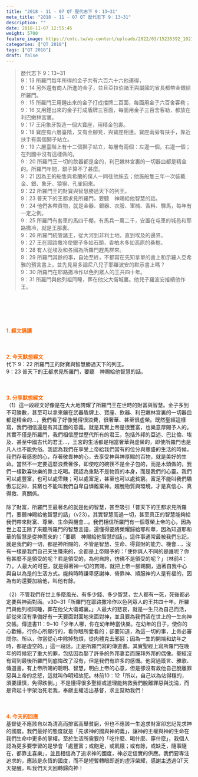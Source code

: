```yaml
---
title: "2018 - 11 - 07 QT 歷代志下 9：13~31"
meta_title: "2018 - 11 - 07 QT 歷代志下 9：13~31"
description: ""
date: 2018-11-07 12:55:45
weight: 5700
feature_image: https://cmtc.tw/wp-content/uploads/2022/03/15235392_10211799862337740_180693556567566654_o-1.webp
categories: ["QT 2018"]
tags: ["QT 2018"]
draft: false
---
```


<blockquote>歷代志下 9：13~31<br />
9：13 所羅門每年所得的金子共有六百六十六他連得，<br />
9：14 另外還有商人所進的金子，並且亞拉伯諸王與屬國的省長都帶金銀給所羅門。<br />
9：15 所羅門王用錘出來的金子打成擋牌二百面，每面用金子六百舍客勒；<br />
9：16 又用錘出來的金子打成盾牌三百面，每面用金子三百舍客勒，都放在利巴嫩林宮裏。<br />
9：17 王用象牙製造一個大寶座，用精金包裹。<br />
9：18 寶座有六層臺階，又有金腳凳，與寶座相連。寶座兩旁有扶手，靠近扶手有兩個獅子站立。<br />
9：19 六層臺階上有十二個獅子站立，每層有兩個：左邊一個，右邊一個；在列國中沒有這樣做的。<br />
9：20 所羅門王一切的飲器都是金的，利巴嫩林宮裏的一切器皿都是精金的。所羅門年間，銀子算不了甚麼。<br />
9：21 因為王的船隻與希蘭的僕人一同往他施去；他施船隻三年一次裝載金、銀、象牙、猿猴、孔雀回來。<br />
9：22 所羅門王的財寶與智慧勝過天下的列王。<br />
9：23 普天下的王都求見所羅門，要聽　神賜給他智慧的話。<br />
9：24 他們各帶貢物，就是金器、銀器、衣服、軍械、香料、騾馬，每年有一定之例。<br />
9：25 所羅門有套車的馬四千棚，有馬兵一萬二千，安置在屯車的城邑和耶路撒冷，就是王那裏。<br />
9：26 所羅門統管諸王，從大河到非利士地，直到埃及的邊界。<br />
9：27 王在耶路撒冷使銀子多如石頭，香柏木多如高原的桑樹。<br />
9：28 有人從埃及和各國為所羅門趕馬群來。<br />
9：29 所羅門其餘的事，自始至終，不都寫在先知拿單的書上和示羅人亞希雅的預言書上，並先見易多論尼八兒子耶羅波安的默示書上嗎？<br />
9：30 所羅門在耶路撒冷作以色列眾人的王共四十年。<br />
9：31 所羅門與他列祖同睡，葬在他父大衛城裏。他兒子羅波安接續他作王。</blockquote><br />
&nbsp;<br />
<br />
&nbsp;<br />
<br />
<span style="color: #ff6600;"><strong>1. </strong><strong>經文誦讀</strong></span><br />
<br />
<span style="color: #ff6600;"><strong> </strong></span><br />
<br />
<span style="color: #ff6600;"><strong>2. 今天默想</strong><strong>經文<br />
</strong></span>代下 9：22 所羅門王的財寶與智慧勝過天下的列王。<br />
9：23 普天下的王都求見所羅門，要聽　神賜給他智慧的話。<br />
<br />
&nbsp;<br />
<br />
<span style="color: #ff6600;"><strong>3. 分享默想經文<br />
</strong></span>（1）這一段經文好像是在大大地誇耀了所羅門王在世時的財富與智慧。金子多到不可勝數，甚至可以拿來鑲在武器盾牌上、寶座、飲器、利巴嫩林宮裏的一切器皿都是精金的…，我們看了好像覺得很浪費，很奢華、甚至很虛榮。既然聖經這樣寫，我們相信還是有其正面的意義。就是其實上帝是很豐富，也樂意厚賜予人的。其實不僅是所羅門，我們相信歷世歷代所有的君王，包括外邦的亞述、巴比倫、埃及、甚至中國古代的君王…，王宮的生活都是相當奢華與虛榮的，即使所羅門也是凡人也不能免俗。我認為我們在享受上帝給我們當有的位分與豐盛的生活的時候，我們存著感恩的心，存著敬畏神的心，去享受神與神厚賜的百物，就是美好的生命。當然不一定要這麼浪費奢侈，即使吃的碗筷不是金子包的，而是木頭做的，我們一樣歡喜快樂的靠主吃喝。我認為重點不是物質的本身，而是我們的心靈。我們可以處豐富，也可以處卑賤；可以處富足，甚至也可以處貧窮。富足不能叫我們驕傲忘記神，貧窮也不能叫我們自卑自憐離棄神。超脫物質與環境，才是真信心、真得救、真關係。<br />
<br />
除了財富，所羅門王最著名的就是他的智慧，甚至吸引「普天下的王都求見所羅門，要聽神賜給他智慧的話」（v23）。其實智慧高過一切，甚至真正的智慧能夠給我們帶來財富、尊榮、生命與機會…。我們相信所羅門有一個尊榮上帝的心，因為世上君王除了來聽所羅門的智慧言語，還懂得要將榮耀歸給耶和華，因為知道耶和華的智慧是從神而來的：「要聽　神賜給他智慧的話」。這件事通常最被我們忘記，就是我們的一切，都是神所賜的，不管是智慧、生命、得貨財的能力、機會…，沒有一樣是我們自己天生賺來的，全都是上帝賜予的：「使你與人不同的是誰呢？你有甚麼不是領受的呢？若是領受的，為何自誇，彷彿不是領受的呢？」（林前4：7）。人最大的可惡，就是得著神一切的賞賜，就把上帝一腳踢開，過著自我中心與自以為是的生活方式。能夠時時謙卑感謝神、倚靠神、順服神的人是有福的，因為有的還要加給他，叫他有餘。<br />
<br />
（2）不管我們在世上多麼風光、有多少錢、多少智慧，世人都有一死，死後都必定要與神面對面。v30~31「所羅門在耶路撒冷作以色列眾人的王共四十年。所羅門與他列祖同睡，葬在他父大衛城裏。」人最大的悲哀，就是一生只為自己而活，卻從來沒有準備好有一天要面對面地來面對神，並且要為我們活在世上的一生向神交帳。傳道書11：9~10「少年人哪，你在幼年時當快樂。在幼年的日子，使你的心歡暢，行你心所願行的，看你眼所愛看的；卻要知道，為這一切的事，上帝必審問你。所以，你當從心中除掉愁煩，從肉體克去邪惡；因為一生的開端和幼年之時，都是虛空的。」這一段話，正是所羅門寫的傳道書。其實聖經上寫所羅門在晚年的時候犯了重大的罪，包括因為娶了許多的外邦妻妾而膜拜外邦的偶像。聖經沒有寫到最後所羅門到底悔改了沒有，但是我們有許多的感慨。他寫過箴言、雅歌、傳道書，有上帝所賜的聰明、智慧，明白上帝的心意，但是卻沒有救他自己脫離罪惡與上帝的忿怒，這就叫作明知故犯。林前10：12「所以，自己以為站得穩的，須要謹慎，免得跌倒。」不是懂得很多聖經或道理能夠救我們脫離罪惡與沈淪，而是背起十字架治死老我，奉獻主權活出基督，求主幫助我們！<br />
<br />
&nbsp;<br />
<br />
<span style="color: #ff6600;"><strong>4. 今天的回應<br />
</strong></span>基督徒不應該自以為清高而排富高舉貧窮，但也不應該一生追求財富卻忘記先求神的國度。我們最好的態度就是「先求神的國與神的義」，讓神的主權與神的生命在我們生命中更多的掌權。至於生活所需要的「吃什麼、喝什麼、穿什麼」，我個人認為更多要學習的是學會「處豐富；或飽足，或飢餓；或有餘，或缺乏，隨事隨在，都靠主喜樂」，並且相信為了追求神的國度，神必定信實的供應。我們要專注追求的，應該是永恆的國度，而不是短暫轉眼即逝的虛浮榮耀，感謝主透過QT天天提醒，叫我們天天回轉歸向神！<br />
<br />
&nbsp;
        